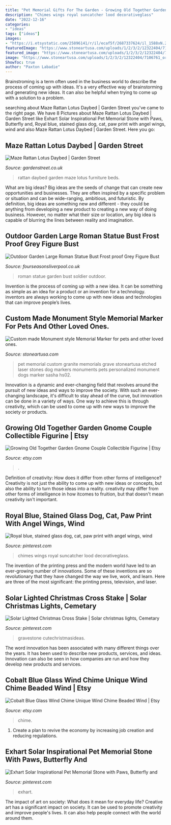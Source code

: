 ```yaml
---
title: "Pet Memorial Gifts For The Garden - Growing Old Together Garden Gnome Couple Collectible Figurine"
description: "Chimes wings royal suncatcher lood decorativeglass"
date: "2022-12-16"
categories:
- "ideas"
tags: ["ideas"]
images:
- "https://i.etsystatic.com/25896141/r/il/ecaf5f/2687337624/il_1588xN.2687337624_hi1h.jpg"
featuredImage: "https://www.stoneartusa.com/uploads/1/2/3/2/12322404/7106761_orig.jpg"
featured_image: "https://www.stoneartusa.com/uploads/1/2/3/2/12322404/7106761_orig.jpg"
image: "https://www.stoneartusa.com/uploads/1/2/3/2/12322404/7106761_orig.jpg"
ShowToc: true
author: "Paxton Labadie"
---
```



Brainstroming is a term often used in the business world to describe the process of coming up with ideas. It's a very effective way of brainstorming and generating new ideas. It can also be helpful when trying to come up with a solution to a problem.

	

		
searching about Maze Rattan Lotus Daybed | Garden Street you've came to the right page. We have 8 Pictures about Maze Rattan Lotus Daybed | Garden Street like Exhart Solar Inspirational Pet Memorial Stone with Paws, Butterfly and, Royal blue, stained glass dog, cat, paw print with angel wings, wind and also Maze Rattan Lotus Daybed | Garden Street. Here you go:
		
    
## Maze Rattan Lotus Daybed | Garden Street

<img loading=lazy src="https://www.gardenstreet.co.uk/images/maze-rattan-lotus-daybed-p8871-52033_medium.jpg" onerror="this.onerror=null;this.src='https://tse1.mm.bing.net/th?id=OIP.QABZLv9rjVpTNomY9P0KHgHaHa&amp;pid=15.1';" alt="Maze Rattan Lotus Daybed | Garden Street">

_Source: gardenstreet.co.uk_

>rattan daybed garden maze lotus furniture beds. 

	

What are big ideas?
Big ideas are the seeds of change that can create new opportunities and businesses. They are often inspired by a specific problem or situation and can be wide-ranging, ambitious, and futuristic. By definition, big ideas are something new and different - they could be anything from developing a new product to creating a new way of doing business. However, no matter what their size or location, any big idea is capable of blurring the lines between reality and imagination.

    
## Outdoor Garden Large Roman Statue Bust Frost Proof Grey Figure Bust

<img loading=lazy src="https://www.fourseasonsliverpool.co.uk/wp-content/uploads/2019/06/127731299.jpeg" onerror="this.onerror=null;this.src='https://tse4.mm.bing.net/th?id=OIP.0TJ05oRk_2UHmgbTZbjZvAHaJ4&amp;pid=15.1';" alt="Outdoor Garden Large Roman Statue Bust Frost proof Grey Figure Bust">

_Source: fourseasonsliverpool.co.uk_

>roman statue garden bust soldier outdoor. 

	

Invention is the process of coming up with a new idea. It can be something as simple as an idea for a product or an invention for a technology. inventors are always working to come up with new ideas and technologies that can improve people’s lives.

    
## Custom Made Monument Style Memorial Marker For Pets And Other Loved Ones.

<img loading=lazy src="https://www.stoneartusa.com/uploads/1/2/3/2/12322404/7106761_orig.jpg" onerror="this.onerror=null;this.src='https://tse3.mm.bing.net/th?id=OIP.ctXPseRjdL9naJXuGQiM_QHaFg&amp;pid=15.1';" alt="Custom made Monument style Memorial Marker for pets and other loved ones.">

_Source: stoneartusa.com_

>pet memorial custom granite memorials grave stoneartusa etched laser stones dog markers monuments pets personalized monument dogs marker sasha hs02. 

	

Innovation is a dynamic and ever-changing field that revolves around the pursuit of new ideas and ways to improve the society. With such an ever-changing landscape, it's difficult to stay ahead of the curve, but innovation can be done in a variety of ways. One way to achieve this is through creativity, which can be used to come up with new ways to improve the society or products.

    
## Growing Old Together Garden Gnome Couple Collectible Figurine | Etsy

<img loading=lazy src="https://i.etsystatic.com/25896141/r/il/ecaf5f/2687337624/il_1588xN.2687337624_hi1h.jpg" onerror="this.onerror=null;this.src='https://tse1.mm.bing.net/th?id=OIP.9mYQwaPKde1tmxF8Y7wJ2gHaKa&amp;pid=15.1';" alt="Growing Old Together Garden Gnome Couple Collectible Figurine | Etsy">

_Source: etsy.com_

>. 

	

Definition of creativity: How does it differ from other forms of intelligence?
Creativity is not just the ability to come up with new ideas or concepts, but also the ability to turn those ideas into a reality. creativity may differ from other forms of intelligence in how itcomes to fruition, but that doesn't mean creativity isn't important.

    
## Royal Blue, Stained Glass Dog, Cat, Paw Print With Angel Wings, Wind

<img loading=lazy src="https://i.pinimg.com/736x/7d/46/32/7d463204b7da7fe81c1ba09aad2568d2.jpg" onerror="this.onerror=null;this.src='https://tse4.mm.bing.net/th?id=OIP.anhYBa5NWOF1JFqrBH3_ywHaJI&amp;pid=15.1';" alt="Royal blue, stained glass dog, cat, paw print with angel wings, wind">

_Source: pinterest.com_

>chimes wings royal suncatcher lood decorativeglass. 

	

The invention of the printing press and the modern world have led to an ever-growing number of innovations. Some of these inventions are so revolutionary that they have changed the way we live, work, and learn. Here are three of the most significant: the printing press, television, and laser.

    
## Solar Lighted Christmas Cross Stake | Solar Christmas Lights, Cemetary

<img loading=lazy src="https://i.pinimg.com/736x/f1/33/93/f1339364af9d449dea084092bf5525ef.jpg" onerror="this.onerror=null;this.src='https://tse2.mm.bing.net/th?id=OIP.PEe-KYmyefrWviHP-VwepgHaJD&amp;pid=15.1';" alt="Solar Lighted Christmas Cross Stake | Solar christmas lights, Cemetary">

_Source: pinterest.com_

>gravestone cutechristmasideas. 

	

The word innovation has been associated with many different things over the years. It has been used to describe new products, services, and ideas. Innovation can also be seen in how companies are run and how they develop new products and services.

    
## Cobalt Blue Glass Wind Chime Unique Wind Chime Beaded Wind | Etsy

<img loading=lazy src="https://i.etsystatic.com/8411131/r/il/40ecae/2421484282/il_1588xN.2421484282_pqm1.jpg" onerror="this.onerror=null;this.src='https://tse4.mm.bing.net/th?id=OIP.BJZeEh0oTZgrhyJjziCbggHaHa&amp;pid=15.1';" alt="Cobalt Blue Glass Wind Chime Unique Wind Chime Beaded Wind | Etsy">

_Source: etsy.com_

>chime. 

	

1. Create a plan to revive the economy by increasing job creation and reducing regulations. 

    
## Exhart Solar Inspirational Pet Memorial Stone With Paws, Butterfly And

<img loading=lazy src="https://i.pinimg.com/736x/66/26/b4/6626b43f8d40ed1acbbb2070d8df7c66.jpg" onerror="this.onerror=null;this.src='https://tse4.mm.bing.net/th?id=OIP.zbo6wsmO5GCuxUCM84nRCAHaHa&amp;pid=15.1';" alt="Exhart Solar Inspirational Pet Memorial Stone with Paws, Butterfly and">

_Source: pinterest.com_

>exhart. 

	

The impact of art on society: What does it mean for everyday life?
Creative art has a significant impact on society. It can be used to promote creativity and improve people's lives. It can also help people connect with the world around them.

